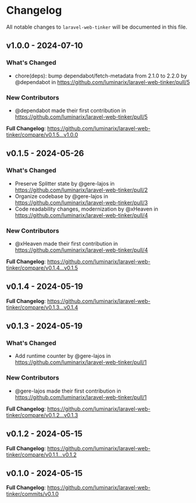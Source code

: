 # Changelog

All notable changes to `laravel-web-tinker` will be documented in this file.

## v1.0.0 - 2024-07-10

### What's Changed

* chore(deps): bump dependabot/fetch-metadata from 2.1.0 to 2.2.0 by @dependabot in https://github.com/luminarix/laravel-web-tinker/pull/5

### New Contributors

* @dependabot made their first contribution in https://github.com/luminarix/laravel-web-tinker/pull/5

**Full Changelog**: https://github.com/luminarix/laravel-web-tinker/compare/v0.1.5...v1.0.0

## v0.1.5 - 2024-05-26

### What's Changed

* Preserve Splitter state by @gere-lajos in https://github.com/luminarix/laravel-web-tinker/pull/2
* Organize codebase by @gere-lajos in https://github.com/luminarix/laravel-web-tinker/pull/3
* Code readability changes, modernization by @xHeaven in https://github.com/luminarix/laravel-web-tinker/pull/4

### New Contributors

* @xHeaven made their first contribution in https://github.com/luminarix/laravel-web-tinker/pull/4

**Full Changelog**: https://github.com/luminarix/laravel-web-tinker/compare/v0.1.4...v0.1.5

## v0.1.4 - 2024-05-19

**Full Changelog**: https://github.com/luminarix/laravel-web-tinker/compare/v0.1.3...v0.1.4

## v0.1.3 - 2024-05-19

### What's Changed

* Add runtime counter by @gere-lajos in https://github.com/luminarix/laravel-web-tinker/pull/1

### New Contributors

* @gere-lajos made their first contribution in https://github.com/luminarix/laravel-web-tinker/pull/1

**Full Changelog**: https://github.com/luminarix/laravel-web-tinker/compare/v0.1.2...v0.1.3

## v0.1.2 - 2024-05-15

**Full Changelog**: https://github.com/luminarix/laravel-web-tinker/compare/v0.1.1...v0.1.2

## v0.1.0 - 2024-05-15

**Full Changelog**: https://github.com/luminarix/laravel-web-tinker/commits/v0.1.0
